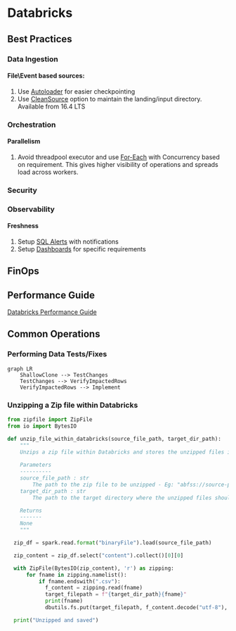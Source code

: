 # Databricks

## Best Practices

### Data Ingestion
#### File\Event based sources:
1. Use [Autoloader](https://docs.databricks.com/aws/en/ingestion/cloud-object-storage/auto-loader/) for easier checkpointing
2. Use [CleanSource](https://docs.databricks.com/aws/en/ingestion/cloud-object-storage/auto-loader/options#common-auto-loader-options) option to maintain the landing/input directory. Available from 16.4 LTS

### Orchestration
#### Parallelism
1. Avoid threadpool executor and use [For-Each](https://docs.databricks.com/aws/en/jobs/for-each) with Concurrency based on requirement. This gives higher visibility of operations and spreads load across workers.

### Security
### Observability
#### Freshness
1. Setup [SQL Alerts](https://learn.microsoft.com/en-in/azure/databricks/sql/user/alerts/) with notifications
2. Setup [Dashboards](https://learn.microsoft.com/en-us/azure/databricks/dashboards/) for specific requirements


## FinOps

## Performance Guide

[Databricks Performance Guide](https://www.databricks.com/discover/pages/optimize-data-workloads-guide)

## Common Operations

### Performing Data Tests/Fixes
```mermaid
graph LR
    ShallowClone --> TestChanges
    TestChanges --> VerifyImpactedRows
    VerifyImpactedRows --> Implement
```

### Unzipping a Zip file within Databricks
``` py
from zipfile import ZipFile
from io import BytesIO

def unzip_file_within_databricks(source_file_path, target_dir_path):
    """
    Unzips a zip file within Databricks and stores the unzipped files in the target directory
    
    Parameters
    ----------
    source_file_path : str
        The path to the zip file to be unzipped - Eg: "abfss://source-path@sadataengci.dfs.core.windows.net/file.zip"
    target_dir_path : str
        The path to the target directory where the unzipped files should be stored Eg: "abfss://target-path@sadataengci.dfs.core.windows.net/target-folder/"

    Returns
    -------
    None
    """

  zip_df = spark.read.format("binaryFile").load(source_file_path)

  zip_content = zip_df.select("content").collect()[0][0]

  with ZipFile(BytesIO(zip_content), 'r') as zipping:
      for fname in zipping.namelist():
          if fname.endswith(".csv"):
            f_content = zipping.read(fname)
            target_filepath = f"{target_dir_path}{fname}"
            print(fname)
            dbutils.fs.put(target_filepath, f_content.decode("utf-8"), overwrite=True)

  print("Unzipped and saved")
```

